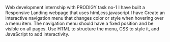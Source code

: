 Web development internship with PRODIGY task no-1 I have built a Responsive Landing webpage that uses html,css,javascript.I have Create an interactive navigation menu that changes color or style when hovering over a menu item. The navigation menu should have a fixed position and be visible on all pages. Use HTML to structure the menu, CSS to style it, and JavaScript to add interactivity.
